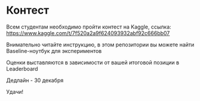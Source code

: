 # Контест

Всем студентам необходимо пройти контест на Kaggle, ссылка: https://www.kaggle.com/t/7f520a2a9f624093932abf92c666bb07

Внимательно читайте инструкцию, в этом репозитории вы можете найти Baseline-ноутбук для экспериментов

Оценки выставляются в зависимости от вашей итоговой позиции в Leaderboard

Дедлайн - 30 декабря

Удачи!
